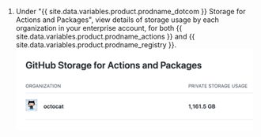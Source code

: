 1. Under "{{ site.data.variables.product.prodname_dotcom }} Storage for Actions and Packages", view details of storage usage by each organization in your enterprise account, for both {{ site.data.variables.product.prodname_actions }} and {{ site.data.variables.product.prodname_registry }}.
  ![Details of storage usage](/assets/images/help/billing/actions-packages-storage-enterprise.png)
